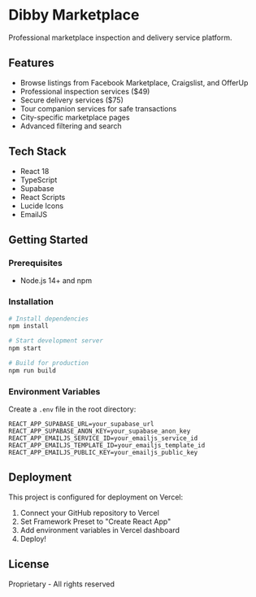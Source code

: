 # Dibby Marketplace

Professional marketplace inspection and delivery service platform.

## Features

- Browse listings from Facebook Marketplace, Craigslist, and OfferUp
- Professional inspection services ($49)
- Secure delivery services ($75)
- Tour companion services for safe transactions
- City-specific marketplace pages
- Advanced filtering and search

## Tech Stack

- React 18
- TypeScript
- Supabase
- React Scripts
- Lucide Icons
- EmailJS

## Getting Started

### Prerequisites

- Node.js 14+ and npm

### Installation

```bash
# Install dependencies
npm install

# Start development server
npm start

# Build for production
npm run build
```

### Environment Variables

Create a `.env` file in the root directory:

```
REACT_APP_SUPABASE_URL=your_supabase_url
REACT_APP_SUPABASE_ANON_KEY=your_supabase_anon_key
REACT_APP_EMAILJS_SERVICE_ID=your_emailjs_service_id
REACT_APP_EMAILJS_TEMPLATE_ID=your_emailjs_template_id
REACT_APP_EMAILJS_PUBLIC_KEY=your_emailjs_public_key
```

## Deployment

This project is configured for deployment on Vercel:

1. Connect your GitHub repository to Vercel
2. Set Framework Preset to "Create React App"
3. Add environment variables in Vercel dashboard
4. Deploy!

## License

Proprietary - All rights reserved
